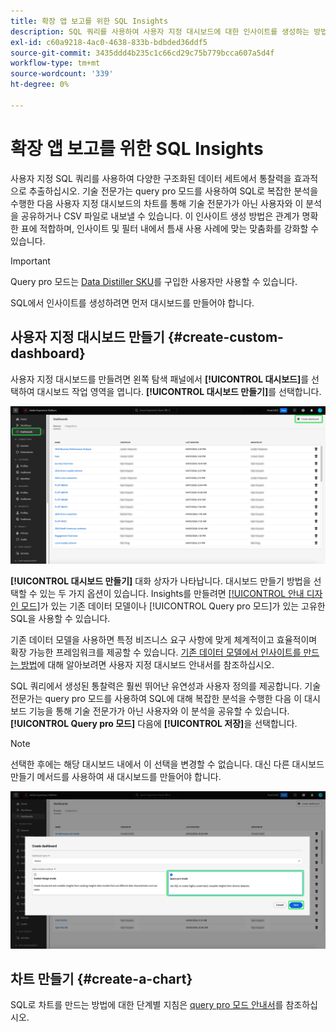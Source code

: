 ```yaml
---
title: 확장 앱 보고를 위한 SQL Insights
description: SQL 쿼리를 사용하여 사용자 지정 대시보드에 대한 인사이트를 생성하는 방법에 대해 알아봅니다.
exl-id: c60a9218-4ac0-4638-833b-bdbded36ddf5
source-git-commit: 3435ddd4b235c1c66cd29c75b779bcca607a5d4f
workflow-type: tm+mt
source-wordcount: '339'
ht-degree: 0%

---
```


# 확장 앱 보고를 위한 SQL Insights

사용자 지정 SQL 쿼리를 사용하여 다양한 구조화된 데이터 세트에서 통찰력을 효과적으로 추출하십시오. 기술 전문가는 query pro 모드를 사용하여 SQL로 복잡한 분석을 수행한 다음 사용자 지정 대시보드의 차트를 통해 기술 전문가가 아닌 사용자와 이 분석을 공유하거나 CSV 파일로 내보낼 수 있습니다. 이 인사이트 생성 방법은 관계가 명확한 표에 적합하며, 인사이트 및 필터 내에서 틈새 사용 사례에 맞는 맞춤화를 강화할 수 있습니다.

>[!IMPORTANT]
>
>Query pro 모드는 [Data Distiller SKU](../../../query-service/data-distiller/overview.md)를 구입한 사용자만 사용할 수 있습니다.

SQL에서 인사이트를 생성하려면 먼저 대시보드를 만들어야 합니다.

## 사용자 지정 대시보드 만들기 {#create-custom-dashboard}

사용자 지정 대시보드를 만들려면 왼쪽 탐색 패널에서 **[!UICONTROL 대시보드]**&#x200B;를 선택하여 대시보드 작업 영역을 엽니다. **[!UICONTROL 대시보드 만들기]**&#x200B;를 선택합니다.

![대시보드 만들기가 강조 표시된 대시보드 인벤토리.](../../images/sql-insights/create-dashboard.png)

**[!UICONTROL 대시보드 만들기]** 대화 상자가 나타납니다. 대시보드 만들기 방법을 선택할 수 있는 두 가지 옵션이 있습니다. Insights를 만들려면 [[!UICONTROL 안내 디자인 모드]](../../user-defined-dashboards.md)가 있는 기존 데이터 모델이나 [!UICONTROL Query pro 모드]가 있는 고유한 SQL을 사용할 수 있습니다.

<!-- Maybe reference Guided design mode in other places on UDD doc. -->

기존 데이터 모델을 사용하면 특정 비즈니스 요구 사항에 맞게 체계적이고 효율적이며 확장 가능한 프레임워크를 제공할 수 있습니다. [기존 데이터 모델에서 인사이트를 만드는 방법](../../user-defined-dashboards.md#create-widget)에 대해 알아보려면 사용자 지정 대시보드 안내서를 참조하십시오.

SQL 쿼리에서 생성된 통찰력은 훨씬 뛰어난 유연성과 사용자 정의를 제공합니다. 기술 전문가는 query pro 모드를 사용하여 SQL에 대해 복잡한 분석을 수행한 다음 이 대시보드 기능을 통해 기술 전문가가 아닌 사용자와 이 분석을 공유할 수 있습니다. **[!UICONTROL Query pro 모드]** 다음에 **[!UICONTROL 저장]**&#x200B;을 선택합니다.

>[!NOTE]
>
>선택한 후에는 해당 대시보드 내에서 이 선택을 변경할 수 없습니다. 대신 다른 대시보드 만들기 메서드를 사용하여 새 대시보드를 만들어야 합니다.

![Query pro 모드와 [저장]이 강조 표시된 [!UICONTROL 대시보드 만들기] 대화 상자.](../../images/sql-insights/query-pro-mode.png)

## 차트 만들기 {#create-a-chart}

SQL로 차트를 만드는 방법에 대한 단계별 지침은 [query pro 모드 안내서](../query-pro-mode/overview.md)를 참조하십시오.
